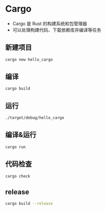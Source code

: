 # Cargo

- Cargo 是 Rust 的构建系统和包管理器
- 可以处理构建代码、下载依赖库并编译等任务

## 新建项目

```bash
cargo new hello_cargo
```

## 编译

```bash
cargo build
```

## 运行

```bash
./target/debug/hello_cargo
```

## 编译&运行

```bash
cargo run
```

## 代码检查

```bash
cargo check
```

## release

```bash
cargo build --release
```
